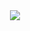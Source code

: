 <div align="center">
  <a href="https://github.com/disagreeing/">
    <img src="https://github-readme-stats.vercel.app/api?username=disagreeing&theme=radical&include_all_commits=true&show_icons=true&hide_title=true&hide_border=truebg_color=0d1117" />
  </a>
</div>
